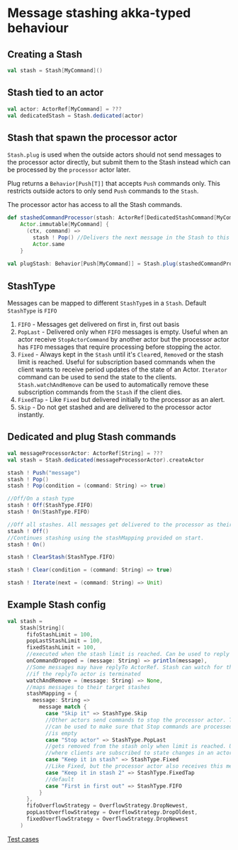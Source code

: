 # Message stashing akka-typed behaviour

## Creating a Stash
```scala
val stash = Stash[MyCommand]()
```

## Stash tied to an actor
```scala
val actor: ActorRef[MyCommand] = ???
val dedicatedStash = Stash.dedicated(actor)
```

## Stash that spawn the processor actor
`Stash.plug` is used when the outside actors should not send messages to the processor actor directly, 
but submit them to the Stash instead which can be processed by the `processor` actor later.

Plug returns a `Behavior[Push[T]]` that accepts `Push` commands only. This restricts outside actors to only 
send `Push` commands to the `Stash`. 

The processor actor has access to all the Stash commands.

```scala
def stashedCommandProcessor(stash: ActorRef[DedicatedStashCommand[MyCommand]]) =
    Actor.immutable[MyCommand] {
      (ctx, command) =>
        stash ! Pop() //Delivers the next message in the Stash to this actor.
        Actor.same
    }
    
val plugStash: Behavior[Push[MyCommand]] = Stash.plug(stashedCommandProcessor)
```

## StashType
Messages can be mapped to different `StashType`s in a `Stash`. Default `StashType` is `FIFO`

1. `FIFO` - Messages get delivered on first in, first out basis
2. `PopLast` - Delivered only when `FIFO` messages is empty. Useful when an actor receive `StopActorCommand`
by another actor but the processor actor has `FIFO` messages that require processing before stopping the actor.  
3. `Fixed` - Always kept in the `Stash` until it's `Clear`ed, `Remove`d or the stash limit is reached. 
Useful for subscription based commands when the client wants to receive period updates of the state
of an Actor. `Iterator` command can be used to send the state to the clients. `Stash.watchAndRemove` can be used 
to automatically remove these subscription commands from the `Stash` if the client dies.
4. `FixedTap` - Like `Fixed` but delivered initially to the processor as an alert.
4. `Skip` - Do not get stashed and are delivered to the processor actor instantly.

## Dedicated and plug Stash commands
```scala
val messageProcessorActor: ActorRef[String] = ???
val stash = Stash.dedicated(messageProcessorActor).createActor

stash ! Push("message")
stash ! Pop()
stash ! Pop(condition = (command: String) => true)

//Off/On a stash type
stash ! Off(StashType.FIFO)
stash ! On(StashType.FIFO)

//Off all stashes. All messages get delivered to the processor as their arrive and do not get stashed.
stash ! Off()
//Continues stashing using the stashMapping provided on start.
stash ! On()

stash ! ClearStash(StashType.FIFO)

stash ! Clear(condition = (command: String) => true)

stash ! Iterate(next = (command: String) => Unit)
```

## Example Stash config
```scala
val stash =
    Stash[String](
      fifoStashLimit = 100,
      popLastStashLimit = 100,
      fixedStashLimit = 100,
      //executed when the stash limit is reached. Can be used to reply to the sender of the failure.
      onCommandDropped = (message: String) => println(message),
      //Some messages may have replyTo ActorRef. Stash can watch for these actor and remove the message
      //if the replyTo actor is terminated
      watchAndRemove = (message: String) => None,
      //maps messages to their target stashes
      stashMapping = {
        message: String =>
          message match {
            case "Skip it" => StashType.Skip
            //Other actors send commands to stop the processor actor. This StashType
            //can be used to make sure that Stop commands are processed only if FIFO 
            //is empty
            case "Stop actor" => StashType.PopLast
            //gets removed from the stash only when limit is reached. Useful for subscription based messages.
            //where clients are subscribed to state changes in an actor. 
            case "Keep it in stash" => StashType.Fixed
            //Like Fixed, but the processor actor also receives this message initially.
            case "Keep it in stash 2" => StashType.FixedTap
            //default
            case "First in first out" => StashType.FIFO
          }
      },
      fifoOverflowStrategy = OverflowStrategy.DropNewest,
      popLastOverflowStrategy = OverflowStrategy.DropOldest,
      fixedOverflowStrategy = OverflowStrategy.DropNewest
    )
```

[Test cases](src/test/scala/stash)
